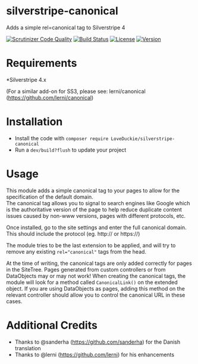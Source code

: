 # silverstripe-canonical
Adds a simple rel=canonical tag to Silverstripe 4

[![Scrutinizer Code Quality](https://scrutinizer-ci.com/g/LoveDuckie/silverstripe-canonical/badges/quality-score.png?b=master)](https://scrutinizer-ci.com/g/LoveDuckie/silverstripe-canonical/?branch=master)
[![Build Status](https://scrutinizer-ci.com/g/LoveDuckie/silverstripe-canonical/badges/build.png?b=master)](https://scrutinizer-ci.com/g/LoveDuckie/silverstripe-canonical/build-status/master)
[![License](https://img.shields.io/badge/License-BSD%203--Clause-blue.svg)](LICENSE.md)
[![Version](http://img.shields.io/packagist/v/LoveDuckie/silverstripe-canonical.svg?style=flat)](https://packagist.org/packages/LoveDuckie/silverstripe-canonical)

# Requirements
*Silverstripe 4.x

(For a similar add-on for SS3, please see: lerni/canonical (https://github.com/lerni/canonical)


# Installation
* Install the code with `composer require LoveDuckie/silverstripe-canonical`
* Run a `dev/build?flush` to update your project

# Usage
This module adds a simple canonical tag to your pages to allow for the specification of the default domain.  
The canonical tag allows you to signal to search engines like Google which is the authoritative version of the page to help reduce duplicate content issues caused by non-www versions, pages with different protocols, etc.

Once installed, go to the site settings and enter the full canonical domain.   This should include the protocol (eg. http:// or https://) 

The module tries to be the last extension to be applied, and will try to remove any existing `rel="canonical"` tags from the head.  


At the time of writing, the canonical tags are only added correctly for pages in the SiteTree.   Pages generated from custom controllers or from DataObjects may or may not work!  When creating the canonical tags, the module will look for a method called `CanonicalLink()` on the extended object.  If you are using DataObjects as pages, adding this method on the relevant controller should allow you to control the canonical URL in these cases.

# Additional Credits
* Thanks to @sanderha (https://github.com/sanderha) for the Danish translation
* Thanks to @lerni (https://github.com/lerni) for his enhancements
